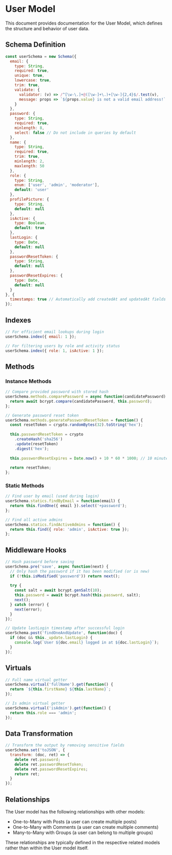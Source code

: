 # User Model

This document provides documentation for the User Model, which defines the structure and behavior of user data.

## Schema Definition

```javascript
const userSchema = new Schema({
  email: {
    type: String,
    required: true,
    unique: true,
    lowercase: true,
    trim: true,
    validate: {
      validator: (v) => /^[\w-\.]+@([\w-]+\.)+[\w-]{2,4}$/.test(v),
      message: props => `${props.value} is not a valid email address!`
    }
  },
  password: {
    type: String,
    required: true,
    minlength: 8,
    select: false // Do not include in queries by default
  },
  name: {
    type: String,
    required: true,
    trim: true,
    minlength: 2,
    maxlength: 50
  },
  role: {
    type: String,
    enum: ['user', 'admin', 'moderator'],
    default: 'user'
  },
  profilePicture: {
    type: String,
    default: null
  },
  isActive: {
    type: Boolean,
    default: true
  },
  lastLogin: {
    type: Date,
    default: null
  },
  passwordResetToken: {
    type: String,
    default: null
  },
  passwordResetExpires: {
    type: Date,
    default: null
  }
}, {
  timestamps: true // Automatically add createdAt and updatedAt fields
});
```

## Indexes

```javascript
// For efficient email lookups during login
userSchema.index({ email: 1 });

// For filtering users by role and activity status
userSchema.index({ role: 1, isActive: 1 });
```

## Methods

### Instance Methods

```javascript
// Compare provided password with stored hash
userSchema.methods.comparePassword = async function(candidatePassword) {
  return await bcrypt.compare(candidatePassword, this.password);
};

// Generate password reset token
userSchema.methods.generatePasswordResetToken = function() {
  const resetToken = crypto.randomBytes(32).toString('hex');
  
  this.passwordResetToken = crypto
    .createHash('sha256')
    .update(resetToken)
    .digest('hex');
    
  this.passwordResetExpires = Date.now() + 10 * 60 * 1000; // 10 minutes
  
  return resetToken;
};
```

### Static Methods

```javascript
// Find user by email (used during login)
userSchema.statics.findByEmail = function(email) {
  return this.findOne({ email }).select('+password');
};

// Find all active admins
userSchema.statics.findActiveAdmins = function() {
  return this.find({ role: 'admin', isActive: true });
};
```

## Middleware Hooks

```javascript
// Hash password before saving
userSchema.pre('save', async function(next) {
  // Only hash the password if it has been modified (or is new)
  if (!this.isModified('password')) return next();
  
  try {
    const salt = await bcrypt.genSalt(10);
    this.password = await bcrypt.hash(this.password, salt);
    next();
  } catch (error) {
    next(error);
  }
});

// Update lastLogin timestamp after successful login
userSchema.post('findOneAndUpdate', function(doc) {
  if (doc && this._update.lastLogin) {
    console.log(`User ${doc.email} logged in at ${doc.lastLogin}`);
  }
});
```

## Virtuals

```javascript
// Full name virtual getter
userSchema.virtual('fullName').get(function() {
  return `${this.firstName} ${this.lastName}`;
});

// Is admin virtual getter
userSchema.virtual('isAdmin').get(function() {
  return this.role === 'admin';
});
```

## Data Transformation

```javascript
// Transform the output by removing sensitive fields
userSchema.set('toJSON', {
  transform: (doc, ret) => {
    delete ret.password;
    delete ret.passwordResetToken;
    delete ret.passwordResetExpires;
    return ret;
  }
});
```

## Relationships

The User model has the following relationships with other models:

- One-to-Many with Posts (a user can create multiple posts)
- One-to-Many with Comments (a user can create multiple comments)
- Many-to-Many with Groups (a user can belong to multiple groups)

These relationships are typically defined in the respective related models rather than within the User model itself. 